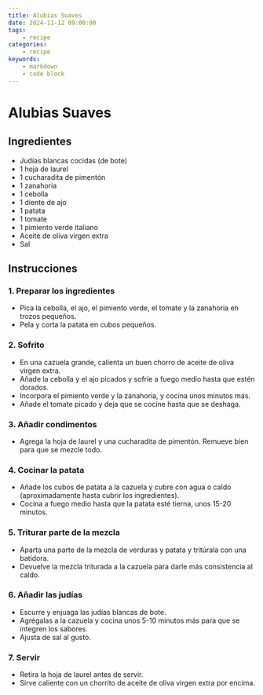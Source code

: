 ```yaml
---
title: Alubias Suaves
date: 2024-11-12 09:00:00
tags:
    - recipe
categories:
    - recipe
keywords:
    - markdown
    - code block
---
```


# Alubias Suaves

## Ingredientes
- Judías blancas cocidas (de bote)  
- 1 hoja de laurel  
- 1 cucharadita de pimentón  
- 1 zanahoria  
- 1 cebolla  
- 1 diente de ajo  
- 1 patata  
- 1 tomate  
- 1 pimiento verde italiano  
- Aceite de oliva virgen extra  
- Sal  

## Instrucciones

### 1. Preparar los ingredientes
- Pica la cebolla, el ajo, el pimiento verde, el tomate y la zanahoria en trozos pequeños.  
- Pela y corta la patata en cubos pequeños.  

### 2. Sofrito
- En una cazuela grande, calienta un buen chorro de aceite de oliva virgen extra.  
- Añade la cebolla y el ajo picados y sofríe a fuego medio hasta que estén dorados.  
- Incorpora el pimiento verde y la zanahoria, y cocina unos minutos más.  
- Añade el tomate picado y deja que se cocine hasta que se deshaga.  

### 3. Añadir condimentos
- Agrega la hoja de laurel y una cucharadita de pimentón. Remueve bien para que se mezcle todo.  

### 4. Cocinar la patata
- Añade los cubos de patata a la cazuela y cubre con agua o caldo (aproximadamente hasta cubrir los ingredientes).  
- Cocina a fuego medio hasta que la patata esté tierna, unos 15-20 minutos.  

### 5. Triturar parte de la mezcla
- Aparta una parte de la mezcla de verduras y patata y tritúrala con una batidora.  
- Devuelve la mezcla triturada a la cazuela para darle más consistencia al caldo.  

### 6. Añadir las judías
- Escurre y enjuaga las judías blancas de bote.  
- Agrégalas a la cazuela y cocina unos 5-10 minutos más para que se integren los sabores.  
- Ajusta de sal al gusto.  

### 7. Servir
- Retira la hoja de laurel antes de servir.  
- Sirve caliente con un chorrito de aceite de oliva virgen extra por encima.  